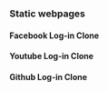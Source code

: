 ### Static webpages

#### Facebook Log-in Clone

#### Youtube Log-in Clone

#### Github Log-in Clone
